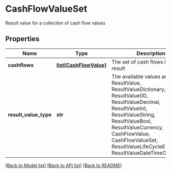 # CashFlowValueSet

Result value for a collection of cash flow values

## Properties
Name | Type | Description | Notes
------------ | ------------- | ------------- | -------------
**cashflows** | [**list[CashFlowValue]**](CashFlowValue.md) | The set of cash flows in the result | [optional] 
**result_value_type** | **str** | The available values are: ResultValue, ResultValueDictionary, ResultValue0D, ResultValueDecimal, ResultValueInt, ResultValueString, ResultValueBool, ResultValueCurrency, CashFlowValue, CashFlowValueSet, ResultValueLifeCycleEventValue, ResultValueDateTimeOffset | 

[[Back to Model list]](../README.md#documentation-for-models) [[Back to API list]](../README.md#documentation-for-api-endpoints) [[Back to README]](../README.md)


